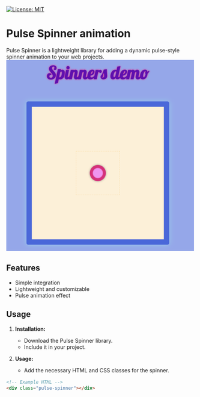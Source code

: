[![License: MIT](https://img.shields.io/badge/License-MIT-yellow.svg)](https://opensource.org/licenses/MIT)

# Pulse Spinner animation

Pulse Spinner is a lightweight library for adding a dynamic pulse-style spinner animation to your web projects.
![Example](./images/Screenshot%202024-01-21%20at%2019.08.32%20(1).png)
## Features

- Simple integration
- Lightweight and customizable
- Pulse animation effect

## Usage

1. **Installation:**
   - Download the Pulse Spinner library.
   - Include it in your project.

2. **Usage:**
   - Add the necessary HTML and CSS classes for the spinner.

```html
<!-- Example HTML -->
<div class="pulse-spinner"></div>

